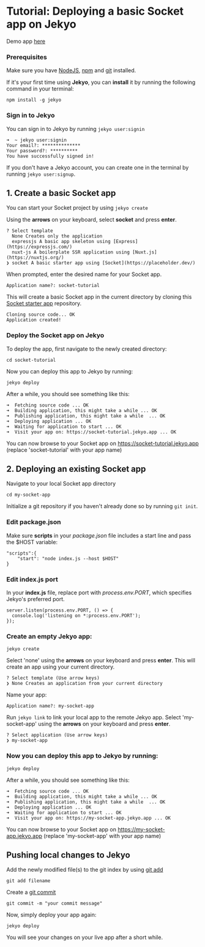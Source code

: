 # Tutorial: Deploying a basic Socket app on Jekyo

Demo app [here](https://socket-demo.jekyo.app/)

### Prerequisites

Make sure you have [NodeJS](https://nodejs.org/en/download/), [npm](https://docs.npmjs.com/downloading-and-installing-node-js-and-npm) and [git](https://github.com/git-guides/install-git) installed.

If it's your first time using **Jekyo**, you can **install** it by running the following command in your terminal:

`npm install -g jekyo`

### Sign in to Jekyo

You can sign in to Jekyo by running `jekyo user:signin`

```
➜  ~ jekyo user:signin 
Your email?: **************
Your password?: **********
You have successfully signed in!
```
If you don't have a Jekyo account, you can create one in the terminal by running `jekyo user:signup`. 

## 1. Create a basic Socket app

You can start your Socket project by using `jekyo create`

Using the **arrows** on your keyboard, select **socket** and press **enter**.  
```
? Select template
  None Creates only the application
  expressjs A basic app skeleton using [Express](https://expressjs.com/)     
  nuxt-js A boilerplate SSR application using [Nuxt.js](https://nuxtjs.org/) 
❯ socket A basic starter app using [Socket](https://placeholder.dev/)
```
When prompted, enter the desired name for your Socket app. 

`Application name?: socket-tutorial`

This will create a basic Socket app in the current directory by cloning this [Socket starter app](https://github.com/jekyo/socket-getting-started) repository.

```
Cloning source code... OK
Application created!
```

### Deploy the Socket app on Jekyo

To deploy the app, first navigate to the newly created directory:

`cd socket-tutorial`

Now you can deploy this app to Jekyo by running: 

`jekyo deploy`

After a while, you should see something like this:

```
➜  Fetching source code ... OK
➜  Building application, this might take a while ... OK
➜  Publishing application, this might take a while  ... OK
➜  Deploying application ... OK        
➜  Waiting for application to start ... OK
➜  Visit your app on: https://socket-tutorial.jekyo.app ... OK
```

You can now browse to your Socket app on https://socket-tutorial.jekyo.app (replace 'socket-tutorial' with your app name)

## 2. Deploying an existing Socket app

Navigate to your local Socket app directory

`cd my-socket-app`

Initialize a git repository if you haven't already done so by running `git init`. 

### Edit package.json

Make sure **scripts** in your _package.json_ file includes a start line and pass the $HOST variable:

```
"scripts":{
    "start": "node index.js --host $HOST"
}
```

### Edit index.js port

In your **index.js** file, replace port with _process.env.PORT_, which specifies Jekyo's preferred port.

```
server.listen(process.env.PORT, () => {
  console.log('listening on *:process.env.PORT');
});
```

### Create an empty Jekyo app:

`jekyo create` 

Select 'none' using the **arrows** on your keyboard and press **enter**. This will create an app using your current directory. 

```
? Select template (Use arrow keys)
❯ None Creates an application from your current directory
```

Name your app: 

`Application name?: my-socket-app`

Run `jekyo link` to link your local app to the remote Jekyo app. Select 'my-socket-app' using the **arrows** on your keyboard and press **enter**.

```
? Select application (Use arrow keys)
❯ my-socket-app
```
### Now you can deploy this app to Jekyo by running: 

`jekyo deploy`

After a while, you should see something like this:

```
➜  Fetching source code ... OK
➜  Building application, this might take a while ... OK
➜  Publishing application, this might take a while  ... OK
➜  Deploying application ... OK        
➜  Waiting for application to start ... OK
➜  Visit your app on: https://my-socket-app.jekyo.app ... OK
```

You can now browse to your Socket app on https://my-socket-app.jekyo.app (replace 'my-socket-app' with your app name)

## Pushing local changes to Jekyo 

Add the newly modified file(s) to the git index by using [git add](https://www.atlassian.com/git/tutorials/saving-changes)

`git add filename`

Create a [git commit](https://github.com/git-guides/git-commit)

`git commit -m "your commit message"`

Now, simply deploy your app again:

`jekyo deploy`

You will see your changes on your live app after a short while. 